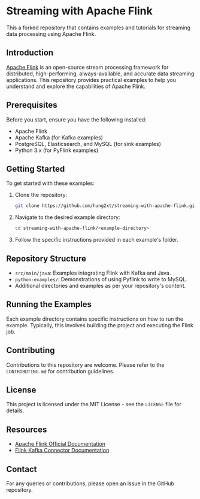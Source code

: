 # Streaming with Apache Flink

This a forked repository that contains examples and tutorials for streaming data processing using Apache Flink.

## Introduction

[Apache Flink](https://flink.apache.org/) is an open-source stream processing framework for distributed, high-performing, always-available, and accurate data streaming applications. This repository provides practical examples to help you understand and explore the capabilities of Apache Flink.

## Prerequisites

Before you start, ensure you have the following installed:
- Apache Flink
- Apache Kafka (for Kafka examples)
- PostgreSQL, Elasticsearch, and MySQL (for sink examples)
- Python 3.x (for PyFlink examples)

## Getting Started

To get started with these examples:

1. Clone the repository:
   ```bash
   git clone https://github.com/hung2xt/streaming-with-apache-flink.git
   ```
2. Navigate to the desired example directory:
   ```bash
   cd streaming-with-apache-flink/<example-directory>
   ```
3. Follow the specific instructions provided in each example's folder.

## Repository Structure

- `src/main/java`: Examples integrating Flink with Kafka and Java.
- `python-examples/`: Demonstrations of using Pyflink to write to MySQL.
- Additional directories and examples as per your repository's content.

## Running the Examples

Each example directory contains specific instructions on how to run the example. Typically, this involves building the project and executing the Flink job.

## Contributing

Contributions to this repository are welcome. Please refer to the `CONTRIBUTING.md` for contribution guidelines.

## License

This project is licensed under the MIT License - see the `LICENSE` file for details.

## Resources

- [Apache Flink Official Documentation](https://flink.apache.org/docs/)
- [Flink Kafka Connector Documentation](https://ci.apache.org/projects/flink/flink-docs-release-1.12/dev/connectors/kafka.html)

## Contact

For any queries or contributions, please open an issue in the GitHub repository.

